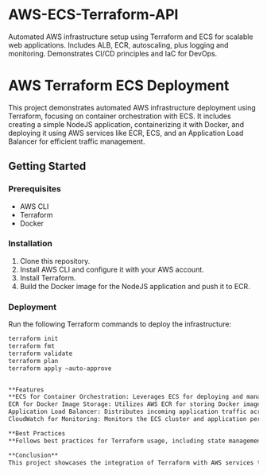 # AWS-ECS-Terraform-API
Automated AWS infrastructure setup using Terraform and ECS for scalable web applications. Includes ALB, ECR, autoscaling, plus logging and monitoring. Demonstrates CI/CD principles and IaC for DevOps.

# AWS Terraform ECS Deployment

This project demonstrates automated AWS infrastructure deployment using Terraform, focusing on container orchestration with ECS. It includes creating a simple NodeJS application, containerizing it with Docker, and deploying it using AWS services like ECR, ECS, and an Application Load Balancer for efficient traffic management.

## Getting Started

### Prerequisites

- AWS CLI
- Terraform
- Docker

### Installation

1. Clone this repository.
2. Install AWS CLI and configure it with your AWS account.
3. Install Terraform.
4. Build the Docker image for the NodeJS application and push it to ECR.

### Deployment

Run the following Terraform commands to deploy the infrastructure:

```bash
terraform init
terraform fmt
terraform validate
terraform plan
terraform apply –auto-approve


**Features
**ECS for Container Orchestration: Leverages ECS for deploying and managing containerized applications, with auto-scaling and load balancing.
ECR for Docker Image Storage: Utilizes AWS ECR for storing Docker images.
Application Load Balancer: Distributes incoming application traffic across multiple targets.
CloudWatch for Monitoring: Monitors the ECS cluster and application performance.

**Best Practices
**Follows best practices for Terraform usage, including state management, resource tagging, and careful planning before applying changes.

**Conclusion**
This project showcases the integration of Terraform with AWS services to deploy a scalable, resilient web application, emphasizing the power of infrastructure as code and container orchestration.
